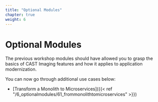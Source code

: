 ```yaml
---
title: "Optional Modules"
chapter: true
weight: 6
---
```


# Optional Modules 

The previous workshop modules should have allowed you to grasp the basics of CAST Imaging features and how it applies to application modernization. 

You can now go through additional use cases below: 

- [Transform a Monolith to Microservices]({{< ref "/6_optionalmodules/61_frommonolithtomicroservices" >}}) 